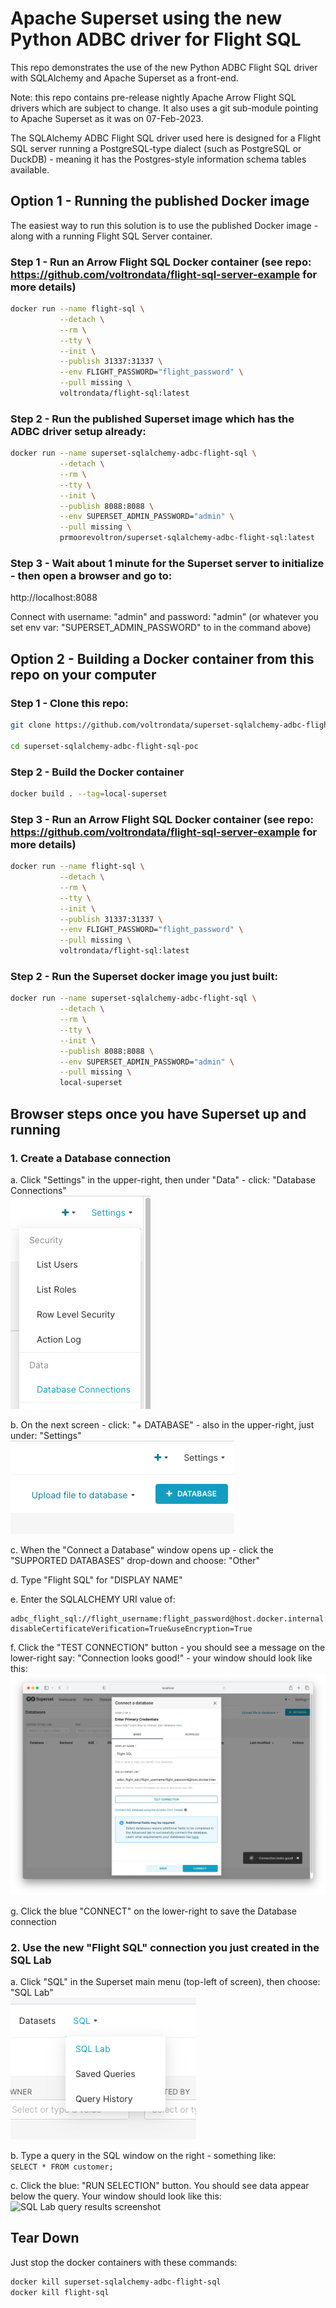 # Apache Superset using the new Python ADBC driver for Flight SQL 

This repo demonstrates the use of the new Python ADBC Flight SQL driver with SQLAlchemy and Apache Superset as a front-end.

Note: this repo contains pre-release nightly Apache Arrow Flight SQL drivers which are subject to change.  It also uses a git sub-module pointing to Apache Superset as it was on 07-Feb-2023.

The SQLAlchemy ADBC Flight SQL driver used here is designed for a Flight SQL server running a PostgreSQL-type dialect (such as PostgreSQL or DuckDB) - meaning it has the Postgres-style information schema tables available.

## Option 1 - Running the published Docker image
The easiest way to run this solution is to use the published Docker image - along with a running Flight SQL Server container.

### Step 1 - Run an Arrow Flight SQL Docker container (see repo: https://github.com/voltrondata/flight-sql-server-example for more details)
```bash
docker run --name flight-sql \
           --detach \
           --rm \
           --tty \
           --init \
           --publish 31337:31337 \
           --env FLIGHT_PASSWORD="flight_password" \
           --pull missing \
           voltrondata/flight-sql:latest
```

### Step 2 - Run the published Superset image which has the ADBC driver setup already:
```bash
docker run --name superset-sqlalchemy-adbc-flight-sql \
           --detach \
           --rm \
           --tty \
           --init \
           --publish 8088:8088 \
           --env SUPERSET_ADMIN_PASSWORD="admin" \
           --pull missing \
           prmoorevoltron/superset-sqlalchemy-adbc-flight-sql:latest
```

### Step 3 - Wait about 1 minute for the Superset server to initialize - then open a browser and go to:   
http://localhost:8088   

Connect with username: "admin" and password: "admin" (or whatever you set env var: "SUPERSET_ADMIN_PASSWORD" to in the command above)

## Option 2 - Building a Docker container from this repo on your computer

### Step 1 - Clone this repo:
```bash
git clone https://github.com/voltrondata/superset-sqlalchemy-adbc-flight-sql-poc --recurse-submodules

cd superset-sqlalchemy-adbc-flight-sql-poc
```

### Step 2 - Build the Docker container
```bash
docker build . --tag=local-superset
```

### Step 3 - Run an Arrow Flight SQL Docker container (see repo: https://github.com/voltrondata/flight-sql-server-example for more details)
```bash
docker run --name flight-sql \
           --detach \
           --rm \
           --tty \
           --init \
           --publish 31337:31337 \
           --env FLIGHT_PASSWORD="flight_password" \
           --pull missing \
           voltrondata/flight-sql:latest

```

### Step 2 - Run the Superset docker image you just built:
```bash
docker run --name superset-sqlalchemy-adbc-flight-sql \
           --detach \
           --rm \
           --tty \
           --init \
           --publish 8088:8088 \
           --env SUPERSET_ADMIN_PASSWORD="admin" \
           --pull missing \
           local-superset
```

## Browser steps once you have Superset up and running

### 1. Create a Database connection

a. Click "Settings" in the upper-right, then under "Data" - click: "Database Connections"   
![Database Connections screenshot](images/superset_database_connections_screenshot.png?raw=true "Database Connections")

b. On the next screen - click: "+ DATABASE" - also in the upper-right, just under: "Settings"   
![Create Database screenshot](images/superset_database_button_screenshot.png?raw=true "Create Database")

c. When the "Connect a Database" window opens up - click the "SUPPORTED DATABASES" drop-down and choose: "Other"

d. Type "Flight SQL" for "DISPLAY NAME"

e. Enter the SQLALCHEMY URI value of:

```
adbc_flight_sql://flight_username:flight_password@host.docker.internal:31337?disableCertificateVerification=True&useEncryption=True
```

f. Click the "TEST CONNECTION" button - you should see a message on the lower-right say: "Connection looks good!" - your window should look like this:   
![Connection looks good screenshot](images/superset_connection_looks_good_screenshot.png?raw=true "Connection looks good")

g. Click the blue "CONNECT" on the lower-right to save the Database connection

### 2. Use the new "Flight SQL" connection you just created in the SQL Lab

a. Click "SQL" in the Superset main menu (top-left of screen), then choose: "SQL Lab"   
![SQL Lab menu option screenshot](images/superset_sql_lab_menu_option_screnshot.png?raw=true "SQL Lab menu option")

b. Type a query in the SQL window on the right - something like:   
```SELECT * FROM customer;```

c. Click the blue: "RUN SELECTION" button.  You should see data appear below the query.  Your window should look like this:   
![SQL Lab query results screenshot](images/superset_sql_lab_query_results_screenshot.png?raw=true "SQL Lab query results")

## Tear Down
Just stop the docker containers with these commands:

```bash
docker kill superset-sqlalchemy-adbc-flight-sql
docker kill flight-sql
```

